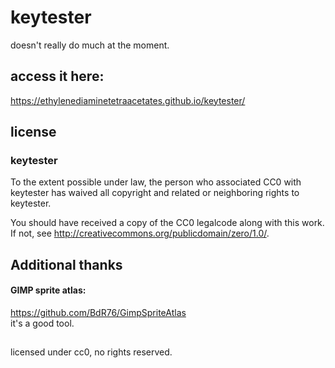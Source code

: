 # keytester

doesn't really do much at the moment.

## access it here:
https://ethylenediaminetetraacetates.github.io/keytester/


## license
### keytester

To the extent possible under law, the person who associated CC0 with
keytester has waived all copyright and related or neighboring rights
to keytester.

You should have received a copy of the CC0 legalcode along with this
work.  If not, see <http://creativecommons.org/publicdomain/zero/1.0/>.

## Additional thanks

#### GIMP sprite atlas:
https://github.com/BdR76/GimpSpriteAtlas
<br>
it's a good tool.

## 
licensed under cc0, no rights reserved.
